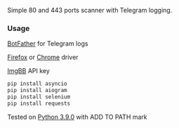 Simple 80 and 443 ports scanner with Telegram logging.

### Usage
[BotFather](https://t.me/botfather) for Telegram logs

[Firefox](https://github.com/mozilla/geckodriver/releases) or [Chrome](https://sites.google.com/chromium.org/driver) driver

[ImgBB](https://api.imgbb.com) API key
```py
pip install asyncio
pip install aiogram
pip install selenium
pip install requests
```
Tested on [Python 3.9.0](https://www.python.org/downloads/release/python-390) with ADD TO PATH mark
